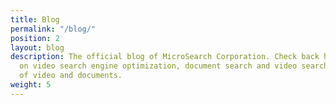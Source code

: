 ```yaml
---
title: Blog
permalink: "/blog/"
position: 2
layout: blog
description: The official blog of MicroSearch Corporation. Check back here for tips
  on video search engine optimization, document search and video search, and conversion
  of video and documents.
weight: 5
---
```



